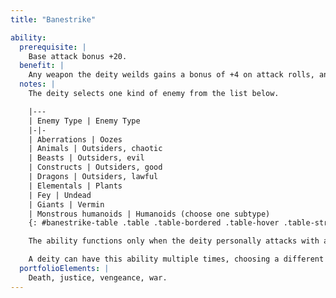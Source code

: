 ```yaml
---
title: "Banestrike"

ability:
  prerequisite: |
    Base attack bonus +20.
  benefit: |
    Any weapon the deity weilds gains a bonus of +4 on attack rolls, and it deals an extra +4d6 points of damage against the designated foe. The bonus and extra damage stack with any other properties the weapon has.
  notes: |
    The deity selects one kind of enemy from the list below.

    |---
    | Enemy Type | Enemy Type
    |-|-
    | Aberrations | Oozes
    | Animals | Outsiders, chaotic
    | Beasts | Outsiders, evil
    | Constructs | Outsiders, good
    | Dragons | Outsiders, lawful
    | Elementals | Plants
    | Fey | Undead
    | Giants | Vermin
    | Monstrous humanoids | Humanoids (choose one subtype)
    {: #banestrike-table .table .table-bordered .table-hover .table-striped data-caption="Table: Banestrike Enemy Types" }

    The ability functions only when the deity personally attacks with a melee weapon or ranged weapon. The deity can apply the Banestrike ability to any weapon or natural weapon, but not to a spell, spell-like ability, supernatural ability, or divine ability.

    A deity can have this ability multiple times, choosing a different kind of foe each time. The deity can imbue only one bane special ability to a weapon at a time and can change among them once a round as a free action.
  portfolioElements: |
    Death, justice, vengeance, war.
---
```

